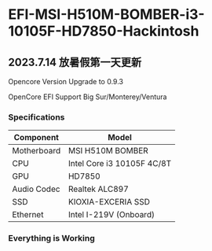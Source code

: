 # EFI-MSI-H510M-BOMBER-i3-10105F-HD7850-Hackintosh

## 2023.7.14 放暑假第一天更新
Opencore Version Upgrade to 0.9.3

OpenCore EFI
Support Big Sur/Monterey/Ventura
### Specifications
| Component | Model |
| --- | --- |
| Motherboard | MSI H510M BOMBER |
| CPU | Intel Core i3 10105F 4C/8T |
| GPU | HD7850 |
| Audio Codec | Realtek ALC897 |
| SSD | KIOXIA-EXCERIA SSD |
| Ethernet | Intel I-219V (Onboard) |

### Everything is Working
